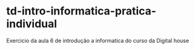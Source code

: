 # td-intro-informatica-pratica-individual
Exercicio da aula 6 de introdução a informatica do curso da Digital house

